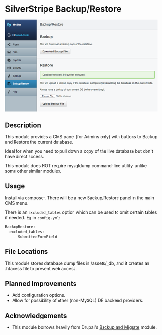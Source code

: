 # SilverStripe Backup/Restore

![Screenshot](https://raw.githubusercontent.com/bcairns/silverstripe-backuprestore/master/screenshot.png)

## Description

This module provides a CMS panel (for Admins only) with buttons to Backup and Restore the current database.

Ideal for when you need to pull down a copy of the live database but don't have direct access.

This module does NOT require mysqldump command-line utility, unlike some other similar modules.

## Usage

Install via composer.  There will be a new Backup/Restore panel in the main CMS menu.

There is an `excluded_tables` option which can be used to omit certain tables if needed.  Eg in `config.yml`:

```
BackupRestore:
  excluded_tables:
    - SubmittedFormField
```

## File Locations

This module stores database dump files in /assets/_db, and it creates an .htacess file to prevent web access.


## Planned Improvements

* Add configuration options.
* Allow for possibility of other (non-MySQL) DB backend providers.

## Acknowledgements

* This module borrows heavily from Drupal's [Backup and Migrate](https://www.drupal.org/project/backup_migrate) module.
